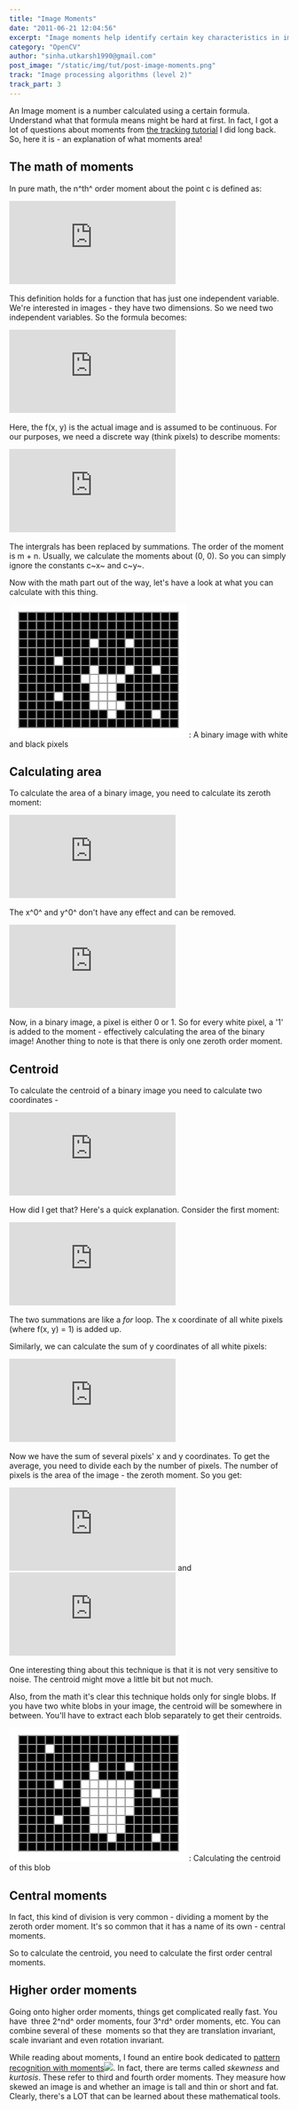 ```yaml
---
title: "Image Moments"
date: "2011-06-21 12:04:56"
excerpt: "Image moments help identify certain key characteristics in images - like the center, area of white pixels, etc. We'll look at how these are calculated mathematically."
category: "OpenCV"
author: "sinha.utkarsh1990@gmail.com"
post_image: "/static/img/tut/post-image-moments.png"
track: "Image processing algorithms (level 2)"
track_part: 3
---
```

An Image moment is a number calculated using a certain formula. Understand what that formula means might be hard at first. In fact, I got a lot of questions about moments from [the tracking tutorial](/tutorials/tracking-colored-objects-in-opencv/) I did long back. So, here it is - an explanation of what moments area! 

## The math of moments

In pure math, the n^th^ order moment about the point c is defined as:

![](http://s0.wp.com/latex.php?latex=%5Cmu_%7Bn%7D%20%3D%20%5Cint_%7B-%5Cinfty%7D%5E%7B%2B%5Cinfty%7D%20%28x-c%29%5E%7Bn%7Df%28x%29%20%5C%2Cdx&bg=ffffff&fg=000&s=0)

This definition holds for a function that has just one independent variable. We're interested in images - they have two dimensions. So we need two independent variables. So the formula becomes:

![](http://s0.wp.com/latex.php?latex=%5Cmu_%7Bm%2Cn%7D%20%3D%20%5Cint%5Cint%28x-c_x%29%5E%7Bm%7D%28y-c_y%29%5E%7Bn%7Df%28x%2C%20y%29%5C%2Cdy%5C%2Cdx&bg=ffffff&fg=000&s=0)

Here, the f(x, y) is the actual image and is assumed to be continuous. For our purposes, we need a discrete way (think pixels) to describe moments:

![](http://s0.wp.com/latex.php?latex=%5Cmu_%7Bm%2Cn%7D%20%3D%20%5Csum_%7Bx%3D0%7D%5E%7B%5Cinfty%7D%5Csum_%7By%3D0%7D%5E%7B%5Cinfty%7D%28x-c_x%29%5E%7Bm%7D%28y-c_y%29%5E%7Bn%7Df%28x%2C%20y%29&bg=ffffff&fg=000&s=0)

The intergrals has been replaced by summations. The order of the moment is m + n. Usually, we calculate the moments about (0, 0). So you can simply ignore the constants c~x~ and c~y~.

Now with the math part out of the way, let's have a look at what you can calculate with this thing. 

![A binary image with white and black pixels](/static/img/tut/zeroth-order.png)
: A binary image with white and black pixels

## Calculating area

To calculate the area of a binary image, you need to calculate its zeroth moment:

![](http://s0.wp.com/latex.php?latex=%5Cmu_%7B0%2C0%7D%20%3D%20%5Csum_%7Bx%3D0%7D%5E%7Bw%7D%5Csum_%7By%3D0%7D%5E%7Bh%7Dx%5E%7B0%7Dy%5E%7B0%7Df%28x%2C%20y%29&bg=ffffff&fg=000&s=0)

The x^0^ and y^0^ don't have any effect and can be removed.

![](http://s0.wp.com/latex.php?latex=%5Cmu_%7B0%2C0%7D%20%3D%20%5Csum_%7Bx%3D0%7D%5E%7Bw%7D%5Csum_%7By%3D0%7D%5E%7Bh%7Df%28x%2C%20y%29&bg=ffffff&fg=000&s=0)

Now, in a binary image, a pixel is either 0 or 1. So for every white pixel, a '1' is added to the moment - effectively calculating the area of the binary image! Another thing to note is that there is only one zeroth order moment. 

## Centroid

To calculate the centroid of a binary image you need to calculate two coordinates -

![](http://s0.wp.com/latex.php?latex=centroid%20%3D%20%28%5Cfrac%7B%5Cmu_%7B1%2C0%7D%7D%7B%5Cmu_%7B0%2C0%7D%7D%2C%20%5Cfrac%7B%5Cmu_%7B0%2C1%7D%7D%7B%5Cmu_%7B0%2C0%7D%7D%29&bg=ffffff&fg=000&s=0)

How did I get that? Here's a quick explanation. Consider the first moment:

![](http://s0.wp.com/latex.php?latex=sum_x%20%3D%20%5Csum%5Csum%20x%20f%28x%2C%20y%29&bg=ffffff&fg=000&s=0)

The two summations are like a _for_ loop. The x coordinate of all white pixels (where f(x, y) = 1) is added up.

Similarly, we can calculate the sum of y coordinates of all white pixels: 

![](http://s0.wp.com/latex.php?latex=sum_y%20%3D%20%5Csum%5Csum%20y%20f%28x%2C%20y%29&bg=ffffff&fg=000&s=0)

Now we have the sum of several pixels' x and y coordinates. To get the average, you need to divide each by the number of pixels. The number of pixels is the area of the image - the zeroth moment. So you get:

![](http://s0.wp.com/latex.php?latex=%5Cmu_%7B1%2C0%7D%20%3D%20%5Cfrac%7Bsum_x%7D%7B%5Cmu_%7B0%2C0%7D%7D&bg=ffffff&fg=000&s=0) and ![](http://s0.wp.com/latex.php?latex=%5Cmu_%7B0%2C1%7D%20%3D%20%5Cfrac%7Bsum_y%7D%7B%5Cmu_%7B0%2C0%7D%7D&bg=ffffff&fg=000&s=0)

One interesting thing about this technique is that it is not very sensitive to noise. The centroid might move a little bit but not much.

Also, from the math it's clear this technique holds only for single blobs. If you have two white blobs in your image, the centroid will be somewhere in between. You'll have to extract each blob separately to get their centroids. 

![Calculating the centroid](/static/img/tut/first-order.png)
: Calculating the centroid of this blob


## Central moments

In fact, this kind of division is very common - dividing a moment by the zeroth order moment. It's so common that it has a name of its own - central moments.

So to calculate the centroid, you need to calculate the first order central moments. 

## Higher order moments

Going onto higher order moments, things get complicated really fast. You have  three 2^nd^ order moments, four 3^rd^ order moments, etc. You can combine several of these  moments so that they are translation invariant, scale invariant and even rotation invariant.

While reading about moments, I found an entire book dedicated to [pattern recognition with moments](http://www.amazon.com/gp/product/0470699876/ref=as_li_ss_tl?ie=UTF8&tag=aish04-20&linkCode=as2&camp=217145&creative=399373&creativeASIN=0470699876)![](http://www.assoc-amazon.com/e/ir?t=&l=as2&o=1&a=0470699876&camp=217145&creative=399373). In fact, there are terms called _skewness_ and _kurtosis_. These refer to third and fourth order moments. They measure how skewed an image is and whether an image is tall and thin or short and fat. Clearly, there's a LOT that can be learned about these mathematical tools.
